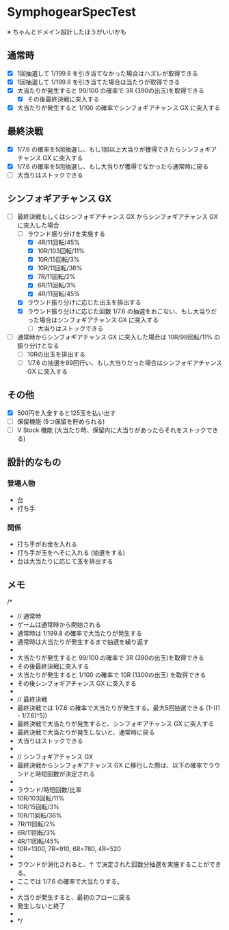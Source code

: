 # SymphogearSpecTest

※ ちゃんとドメイン設計したほうがいいかも

## 通常時
- [x] 1回抽選して 1/199.8 を引き当てなかった場合はハズレが取得できる
- [x] 1回抽選して 1/199.8 を引き当てた場合は当たりが取得できる
- [x] 大当たりが発生すると 99/100 の確率で 3R (390の出玉)を取得できる
    - [x] その後最終決戦に突入する
- [x] 大当たりが発生すると 1/100 の確率でシンフォギアチャンス GX に突入する

## 最終決戦
- [x] 1/7.6 の確率を5回抽選し、もし1回以上大当りが獲得できたらシンフォギアチャンス GX に突入する
- [x] 1/7.6 の確率を5回抽選し、もし大当りが獲得でなかったら通常時に戻る
- [ ] 大当りはストックできる

## シンフォギアチャンス GX
- [ ] 最終決戦もしくはシンフォギアチャンス GX からシンフォギアチャンス GX に突入した場合
    - [ ] ラウンド振り分けを実施する
        - [x] 4R/11回転/45%
        - [x] 10R/103回転/11%
        - [x] 10R/15回転/3%
        - [x] 10R/11回転/36%
        - [x] 7R/11回転/2%
        - [x] 6R/11回転/3%
        - [x] 4R/11回転/45%
    - [x] ラウンド振り分けに応じた出玉を排出する
    - [x] ラウンド振り分けに応じた回数 1/7.6 の抽選をおこない、もし大当りだった場合はシンフォギアチャンス GX に突入する
        - [ ] 大当りはストックできる
- [ ] 通常時からシンフォギアチャンス GX に突入した場合は 10R/99回転/11% の振り分けとなる
    - [ ] 10Rの出玉を排出する
    - [ ] 1/7.6 の抽選を99回行い、もし大当りだった場合はシンフォギアチャンス GX に突入する
    
## その他
- [x] 500円を入金すると125玉を払い出す
- [ ] 保留機能 (5つ保留を貯められる)
- [ ] V Stock 機能 (大当たり時、保留内に大当りがあったらそれをストックできる)

## 設計的なもの
### 登場人物
- 台
- 打ち手

### 関係
- 打ち手がお金を入れる
- 打ち手が玉をへそに入れる (抽選をする)
- 台は大当たりに応じて玉を排出する

## メモ
/*
*  // 通常時
* ゲームは通常時から開始される
* 通常時は 1/199.8 の確率で大当たりが発生する
* 通常時は大当たりが発生するまで抽選を繰り返す
*
* 大当たりが発生すると 99/100 の確率で 3R (390の出玉)を取得できる
*   その後最終決戦に突入する
* 大当たりが発生すると 1/100 の確率で 10R (1300の出玉) を取得できる
*   その後シンフォギアチャンス GX に突入する
*
* // 最終決戦
* 最終決戦では 1/7.6 の確率で大当たりが発生する。最大5回抽選できる (1-((1 - 1/7.6)^5))
* 最終決戦で大当たりが発生すると、シンフォギアチャンス GX に突入する
* 最終決戦で大当たりが発生しないと、通常時に戻る
* 大当りはストックできる
*
* // シンフォギアチャンス GX
* 最終決戦からシンフォギアチャンス GX に移行した際は、以下の確率でラウンドと時短回数が決定される
*
* ラウンド/時短回数/比率
* 10R/103回転/11%
* 10R/15回転/3%
* 10R/11回転/36%
* 7R/11回転/2%
* 6R/11回転/3%
* 4R/11回転/45%
* 10R=1300, 7R=910, 6R=780, 4R=520
*
* ラウンドが消化されると、↑ で決定された回数分抽選を実施することができる。
* ここでは 1/7.6 の確率で大当たりする。
*
* 大当りが発生すると、最初のフローに戻る
* 発生しないと終了
*
* */
